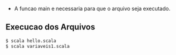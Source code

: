 - A funcao main e necessaria para que o arquivo seja executado.



## Execucao dos Arquivos
```bash
$ scala hello.scala
$ scala variaveis1.scala
```
